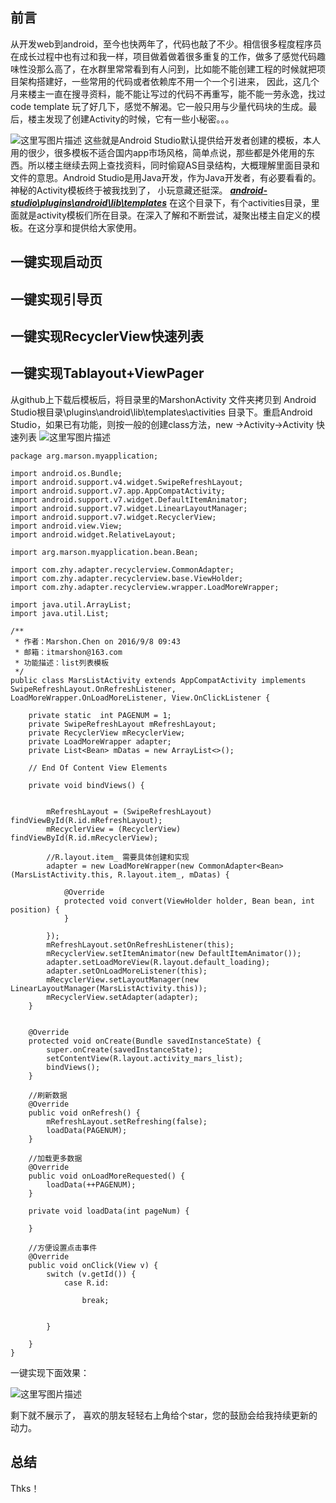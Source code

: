 
## 前言 ##
从开发web到android，至今也快两年了，代码也敲了不少。相信很多程度程序员在成长过程中也有过和我一样，项目做着做着很多重复的工作，做多了感觉代码趣味性没那么高了，在水群里常常看到有人问到，比如能不能创建工程的时候就把项目架构搭建好，一些常用的代码或者依赖库不用一个一个引进来， 因此，这几个月来楼主一直在搜寻资料，能不能让写过的代码不再重写，能不能一劳永逸，找过code template 玩了好几下，感觉不解渴。它一般只用与少量代码块的生成。最后，楼主发现了创建Activity的时候，它有一些小秘密。。。

 ![这里写图片描述](http://img.blog.csdn.net/20161108173452713)
 这些就是Android Studio默认提供给开发者创建的模板，本人用的很少，很多模板不适合国内app市场风格，简单点说，那些都是外佬用的东西。所以楼主继续去网上查找资料，同时偷窥AS目录结构，大概理解里面目录和文件的意思。Android Studio是用Java开发，作为Java开发者，有必要看看的。
 神秘的Activity模板终于被我找到了， 小玩意藏还挺深。
 ***[android-studio\plugins\android\lib\templates](www.baidu.com)***
 在这个目录下，有个activities目录，里面就是activity模板们所在目录。在深入了解和不断尝试，凝聚出楼主自定义的模板。在这分享和提供给大家使用。
 

##  一键实现启动页
## 一键实现引导页
##  一键实现RecyclerView快速列表
##  一键实现Tablayout+ViewPager
从github上下载后模板后，将目录里的MarshonActivity 文件夹拷贝到
Android Studio根目录\plugins\android\lib\templates\activities 目录下。重启Android Studio，如果已有功能，则按一般的创建class方法，new ->Activity->Activity 快速列表
![这里写图片描述](http://img.blog.csdn.net/20161108180245093)

```
package arg.marson.myapplication;

import android.os.Bundle;
import android.support.v4.widget.SwipeRefreshLayout;
import android.support.v7.app.AppCompatActivity;
import android.support.v7.widget.DefaultItemAnimator;
import android.support.v7.widget.LinearLayoutManager;
import android.support.v7.widget.RecyclerView;
import android.view.View;
import android.widget.RelativeLayout;

import arg.marson.myapplication.bean.Bean;

import com.zhy.adapter.recyclerview.CommonAdapter;
import com.zhy.adapter.recyclerview.base.ViewHolder;
import com.zhy.adapter.recyclerview.wrapper.LoadMoreWrapper;

import java.util.ArrayList;
import java.util.List;

/**
 * 作者：Marshon.Chen on 2016/9/8 09:43
 * 邮箱：itmarshon@163.com
 * 功能描述：list列表模板
 */
public class MarsListActivity extends AppCompatActivity implements SwipeRefreshLayout.OnRefreshListener, LoadMoreWrapper.OnLoadMoreListener, View.OnClickListener {

    private static  int PAGENUM = 1;
    private SwipeRefreshLayout mRefreshLayout;
    private RecyclerView mRecyclerView;
    private LoadMoreWrapper adapter;
    private List<Bean> mDatas = new ArrayList<>();

    // End Of Content View Elements

    private void bindViews() {


        mRefreshLayout = (SwipeRefreshLayout) findViewById(R.id.mRefreshLayout);
        mRecyclerView = (RecyclerView) findViewById(R.id.mRecyclerView);

        //R.layout.item_ 需要具体创建和实现
        adapter = new LoadMoreWrapper(new CommonAdapter<Bean>(MarsListActivity.this, R.layout.item_, mDatas) {

            @Override
            protected void convert(ViewHolder holder, Bean bean, int position) {
            }

        });
        mRefreshLayout.setOnRefreshListener(this);
        mRecyclerView.setItemAnimator(new DefaultItemAnimator());
        adapter.setLoadMoreView(R.layout.default_loading);
        adapter.setOnLoadMoreListener(this);
        mRecyclerView.setLayoutManager(new LinearLayoutManager(MarsListActivity.this));
        mRecyclerView.setAdapter(adapter);
    }


    @Override
    protected void onCreate(Bundle savedInstanceState) {
        super.onCreate(savedInstanceState);
        setContentView(R.layout.activity_mars_list);
        bindViews();
    }

    //刷新数据
    @Override
    public void onRefresh() {
        mRefreshLayout.setRefreshing(false);
        loadData(PAGENUM);
    }

    //加载更多数据
    @Override
    public void onLoadMoreRequested() {
        loadData(++PAGENUM);
    }

    private void loadData(int pageNum) {

    }

    //方便设置点击事件
    @Override
    public void onClick(View v) {
        switch (v.getId()) {
            case R.id:

                break;
          

        }

    }
}
```
一键实现下面效果：

![这里写图片描述](http://img.blog.csdn.net/20161108180813740)

剩下就不展示了， 喜欢的朋友轻轻右上角给个star，您的鼓励会给我持续更新的动力。
## 总结 ##
Thks！